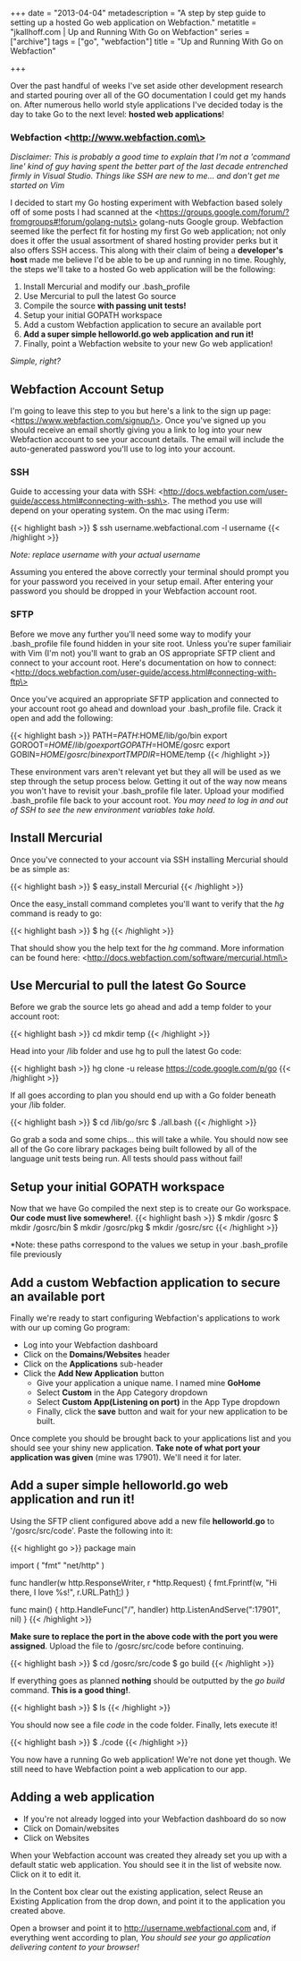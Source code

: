 +++
date = "2013-04-04"
metadescription = "A step by step guide to setting up a hosted Go web application on Webfaction."
metatitle = "jkallhoff.com | Up and Running With Go on Webfaction"
series = ["archive"]
tags = ["go", "webfaction"]
title = "Up and Running With Go on Webfaction"

+++

Over the past handful of weeks I've set aside other development research and started pouring over all of the GO documentation I could get my hands on. After numerous hello world style applications I've decided today is the day to take Go to the next level: **hosted web applications**!

<!--more-->

### Webfaction \<http://www.webfaction.com\>

*Disclaimer: This is probably a good time to explain that I'm not a 'command line' kind of guy having spent the better part of the last decade entrenched firmly in Visual Studio. Things like SSH are new to me... and don't get me started on Vim*

I decided to start my Go hosting experiment with Webfaction based solely off of some posts I had scanned at the \<https://groups.google.com/forum/?fromgroups#!forum/golang-nuts\> golang-nuts Google group. Webfaction seemed like the perfect fit for hosting my first Go web application; not only does it offer the usual assortment of shared hosting provider perks but it also offers SSH access. This along with their claim of being a **developer's host** made me believe I'd be able to be up and running in no time. Roughly, the steps we'll take to a hosted Go web application will be the following:

1.  Install Mercurial and modify our .bash\_profile 
2.  Use Mercurial to pull the latest Go source
3.  Compile the source **with passing unit tests!**
4.  Setup your initial GOPATH workspace
5.  Add a custom Webfaction application to secure an available port
6.  **Add a super simple helloworld.go web application and run it!**
7.  Finally, point a Webfaction website to your new Go web application!

*Simple, right?*

## Webfaction Account Setup

I'm going to leave this step to you but here's a link to the sign up page: \<https://www.webfaction.com/signup/\>. Once you've signed up you should receive an email shortly giving you a link to log into your new Webfaction account to see your account details. The email will include the auto-generated password you'll use to log into your account.

### SSH

Guide to accessing your data with SSH: \<http://docs.webfaction.com/user-guide/access.html#connecting-with-ssh\>. The method you use will depend on your operating system. On the mac using iTerm:

{{< highlight bash >}}
$ ssh username.webfactional.com -l username
{{< /highlight >}}


*Note: replace username with your actual username*

Assuming you entered the above correctly your terminal should prompt you for your password you received in your setup email. After entering your password you should be dropped in your Webfaction account root.

### SFTP

Before we move any further you'll need some way to modify your .bash\_profile file found hidden in your site root. Unless you're super familiair with Vim (I'm not) you'll want to grab an OS appropriate SFTP client and connect to your account root. Here's documentation on how to connect: \<http://docs.webfaction.com/user-guide/access.html#connecting-with-ftp\>

Once you've acquired an appropriate SFTP application and connected to your account root go ahead and download your .bash\_profile file. Crack it open and add the following:

{{< highlight bash >}}
PATH=$PATH:$HOME/lib/go/bin
export GOROOT=$HOME/lib/go
export GOPATH=$HOME/gosrc
export GOBIN=$HOME/gosrc/bin
export TMPDIR=$HOME/temp
{{< /highlight >}}

These environment vars aren't relevant yet but they all will be used as we step through the setup process below. Getting it out of the way now means you won't have to revisit your .bash\_profile file later. Upload your modified .bash\_profile file back to your account root. *You may need to log in and out of SSH to see the new environment variables take hold.*

## Install Mercurial

Once you've connected to your account via SSH installing Mercurial should be as simple as:

{{< highlight bash >}}
 $ easy\_install Mercurial
{{< /highlight >}}

Once the easy\_install command completes you'll want to verify that the *hg* command is ready to go:

{{< highlight bash >}}
 $ hg
{{< /highlight >}}

That should show you the help text for the *hg* command. More information can be found here: \<http://docs.webfaction.com/software/mercurial.html\>

## Use Mercurial to pull the latest Go Source

Before we grab the source lets go ahead and add a temp folder to your account root:

{{< highlight bash >}}
 cd  mkdir temp
{{< /highlight >}}

Head into your /lib folder and use hg to pull the latest Go code:

{{< highlight bash >}}
 hg clone -u release https://code.google.com/p/go
{{< /highlight >}}

If all goes according to plan you should end up with a Go folder beneath your /lib folder.

{{< highlight bash >}}
 $ cd /lib/go/src 
 $ ./all.bash 
{{< /highlight >}}


Go grab a soda and some chips... this will take a while. You should now see all of the Go core library packages being built followed by all of the language unit tests being run. All tests should pass without fail!

## Setup your initial GOPATH workspace

Now that we have Go compiled the next step is to create our Go workspace. **Our code must live somewhere!**.
{{< highlight bash >}}
$ mkdir /gosrc
$ mkdir /gosrc/bin
$ mkdir /gosrc/pkg
$ mkdir /gosrc/src
{{< /highlight >}}

\*Note: these paths correspond to the values we setup in your .bash\_profile file previously

## Add a custom Webfaction application to secure an available port

Finally we're ready to start configuring Webfaction's applications to work with our up coming Go program:

*   Log into your Webfaction dashboard
*   Click on the **Domains/Websites** header
*   Click on the **Applications** sub-header
*   Click the **Add New Application** button 
	*   Give your application a unique name. I named mine **GoHome**
	*   Select **Custom** in the App Category dropdown
	*   Select **Custom App(Listening on port)** in the App Type dropdown 
	*   Finally, click the **save** button and wait for your new application to be built.

Once complete you should be brought back to your applications list and you should see your shiny new application. **Take note of what port your application was given** (mine was 17901). We'll need it for later.

## Add a super simple helloworld.go web application and run it!

Using the SFTP client configured above add a new file **helloworld.go** to '/gosrc/src/code'. Paste the following into it:

{{< highlight go >}}
package main

import (
"fmt"
"net/http"
)

func handler(w http.ResponseWriter, r \*http.Request) {
   fmt.Fprintf(w, "Hi there, I love %s!", r.URL.Path[1:]())
}

func main() {
   http.HandleFunc("/", handler)
   http.ListenAndServe(":17901", nil)
}
{{< /highlight >}}

**Make sure to replace the port in the above code with the port you were assigned**. Upload the file to /gosrc/src/code before continuing.

{{< highlight bash >}}
$ cd /gosrc/src/code
$ go build
{{< /highlight >}}

If everything goes as planned **nothing** should be outputted by the *go build* command. **This is a good thing!**.

{{< highlight bash >}}
$ ls 
{{\< /highlight \>}}

You should now see a file *code* in the code folder. Finally, lets execute it!

{{< highlight bash >}}
$ ./code
{{< /highlight >}}

You now have a running Go web application! We're not done yet though. We still need to have Webfaction point a web application to our app.

## Adding a web application

*   If you're not already logged into your Webfaction dashboard do so now
*   Click on Domain/websites
*   Click on Websites

When your Webfaction account was created they already set you up with a default static web application. You should see it in the list of website now. Click on it to edit it.

In the Content box clear out the existing application, select Reuse an Existing Application from the drop down, and point it to the application you created above.

Open a browser and point it to http://username.webfactional.com and, if everything went according to plan, *You should see your go application delivering content to your browser!*


